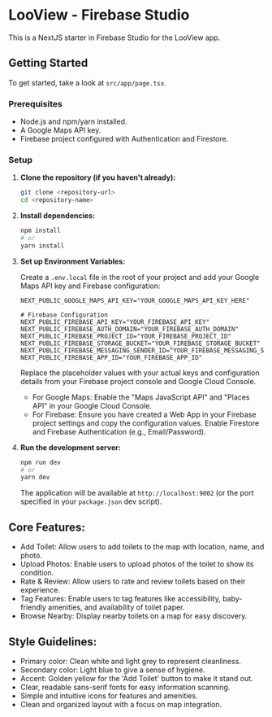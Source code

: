 
# LooView - Firebase Studio

This is a NextJS starter in Firebase Studio for the LooView app.

## Getting Started

To get started, take a look at `src/app/page.tsx`.

### Prerequisites

- Node.js and npm/yarn installed.
- A Google Maps API key.
- Firebase project configured with Authentication and Firestore.

### Setup

1.  **Clone the repository (if you haven't already):**
    ```bash
    git clone <repository-url>
    cd <repository-name>
    ```

2.  **Install dependencies:**
    ```bash
    npm install
    # or
    yarn install
    ```

3.  **Set up Environment Variables:**

    Create a `.env.local` file in the root of your project and add your Google Maps API key and Firebase configuration:

    ```env
    NEXT_PUBLIC_GOOGLE_MAPS_API_KEY="YOUR_GOOGLE_MAPS_API_KEY_HERE"

    # Firebase Configuration
    NEXT_PUBLIC_FIREBASE_API_KEY="YOUR_FIREBASE_API_KEY"
    NEXT_PUBLIC_FIREBASE_AUTH_DOMAIN="YOUR_FIREBASE_AUTH_DOMAIN"
    NEXT_PUBLIC_FIREBASE_PROJECT_ID="YOUR_FIREBASE_PROJECT_ID"
    NEXT_PUBLIC_FIREBASE_STORAGE_BUCKET="YOUR_FIREBASE_STORAGE_BUCKET"
    NEXT_PUBLIC_FIREBASE_MESSAGING_SENDER_ID="YOUR_FIREBASE_MESSAGING_SENDER_ID"
    NEXT_PUBLIC_FIREBASE_APP_ID="YOUR_FIREBASE_APP_ID"
    ```
    Replace the placeholder values with your actual keys and configuration details from your Firebase project console and Google Cloud Console.
    - For Google Maps: Enable the "Maps JavaScript API" and "Places API" in your Google Cloud Console.
    - For Firebase: Ensure you have created a Web App in your Firebase project settings and copy the configuration values. Enable Firestore and Firebase Authentication (e.g., Email/Password).

4.  **Run the development server:**
    ```bash
    npm run dev
    # or
    yarn dev
    ```
    The application will be available at `http://localhost:9002` (or the port specified in your `package.json` dev script).

## Core Features:

- Add Toilet: Allow users to add toilets to the map with location, name, and photo.
- Upload Photos: Enable users to upload photos of the toilet to show its condition.
- Rate & Review: Allow users to rate and review toilets based on their experience.
- Tag Features: Enable users to tag features like accessibility, baby-friendly amenities, and availability of toilet paper.
- Browse Nearby: Display nearby toilets on a map for easy discovery.

## Style Guidelines:

- Primary color: Clean white and light grey to represent cleanliness.
- Secondary color: Light blue to give a sense of hygiene.
- Accent: Golden yellow for the 'Add Toilet' button to make it stand out.
- Clear, readable sans-serif fonts for easy information scanning.
- Simple and intuitive icons for features and amenities.
- Clean and organized layout with a focus on map integration.

